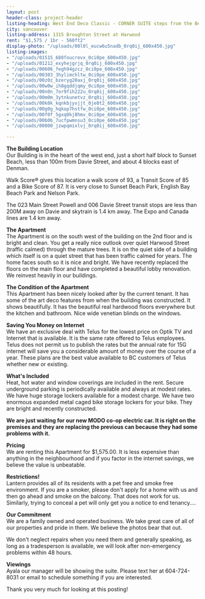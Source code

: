 ```yaml
---
layout: post
header-class: project-header
listing-heading: West End Deco Classic - CORNER SUITE steps from the Beach No pets
city: vancouver
listing-address: 1315 Broughton Street at Harwood
rent: "$1,575 / 1br - 560ft2"
display-photo: "/uploads/00l0l_eucw6u5nadb_0rq0ij_600x450.jpg"
listing-images:
- "/uploads/01515_688foucrevx_0ci0pe_600x450.jpg"
- "/uploads/01212_exyhejgrjq_0rq0ij_600x450.jpg"
- "/uploads/00606_fegh94gzcz_0ci0pe_600x450.jpg"
- "/uploads/00303_3hylimchltw_0ci0pe_600x450.jpg"
- "/uploads/00z0z_bzeryg20axj_0rq0ij_600x450.jpg"
- "/uploads/00w0w_ih8gqddjqmy_0ci0pe_600x450.jpg"
- "/uploads/00n0n_7or9fih222u_0rq0ij_600x450.jpg"
- "/uploads/00m0m_3ytnkunetvz_0rq0ij_600x450.jpg"
- "/uploads/00k0k_kqnkbjyvjjt_0je0t2_600x450.jpg"
- "/uploads/00g0g_hqkop7hstfw_0ci0pe_600x450.jpg"
- "/uploads/00f0f_5gxq0kj8hmv_0ci0pe_600x450.jpg"
- "/uploads/00b0b_7ucfpwmnsu3_0ci0pe_600x450.jpg"
- "/uploads/00000_jzwpqmixlvj_0rq0ij_600x450.jpg"

---
```

**The Building Location**  
Our Building is in the heart of the west end, just a short half block to Sunset Beach, less than 100m from Davie Street, and about 4 blocks east of Denman.  

Walk Score® gives this location a walk score of 93, a Transit Score of 85 and a Bike Score of 87. It is very close to Sunset Beach Park, English Bay Beach Park and Nelson Park.  

The 023 Main Street Powell and 006 Davie Street transit stops are less than 200M away on Davie and skytrain is 1.4 km away. The Expo and Canada lines are 1.4 km away.  

**The Apartment**  
The Apartment is on the south west of the building on the 2nd floor and is bright and clean. You get a really nice outlook over quiet Harwood Street (traffic calmed) through the mature trees. It is on the quiet side of a building which itself is on a quiet street that has been traffic calmed for years. The home faces south so it is nice and bright. We have recently replaced the floors on the main floor and have completed a beautiful lobby renovation. We reinvest heavily in our buildings.  

**The Condition of the Apartment**  
This Apartment has been nicely looked after by the current tenant. It has some of the art deco features from when the building was constructed. It shows beautifully. It has the beautiful real hardwood floors everywhere but the kitchen and bathroom. Nice wide venetian blinds on the windows.  

**Saving You Money on Internet**  
We have an exclusive deal with Telus for the lowest price on Optik TV and Internet that is available. It is the same rate offered to Telus employees. Telus does not permit us to publish the rates but the annual rate for 15G internet will save you a considerable amount of money over the course of a year. These plans are the best value available to BC customers of Telus whether new or existing.  

**What's Included**  
Heat, hot water and window coverings are included in the rent. Secure underground parking is periodically available and always at modest rates. We have huge storage lockers available for a modest charge. We have two enormous expanded metal caged bike storage lockers for your bike. They are bright and recently constructed.  

**We are just waiting for our new MODO co-op electric car. It is right on the premises and they are replacing the previous can because they had some problems with it.**  

**Pricing**  
We are renting this Apartment for $1,575.00. It is less expensive than anything in the neighbourhood and if you factor in the internet savings, we believe the value is unbeatable.  

**Restrictions!**  
Lantern provides all of its residents with a pet free and smoke free environment. If you are a smoker, please don't apply for a home with us and then go ahead and smoke on the balcony. That does not work for us. Similarly, trying to conceal a pet will only get you a notice to end tenancy....  

**Our Commitment**  
We are a family owned and operated business. We take great care of all of our properties and pride in them. We believe the photos bear that out.  

We don't neglect repairs when you need them and generally speaking, as long as a tradesperson is available, we will look after non-emergency problems within 48 hours.  


**Viewings**  
Ayala our manager will be showing the suite. Please text her at 604-724-8031 or email to schedule something if you are interested.  

Thank you very much for looking at this posting!
